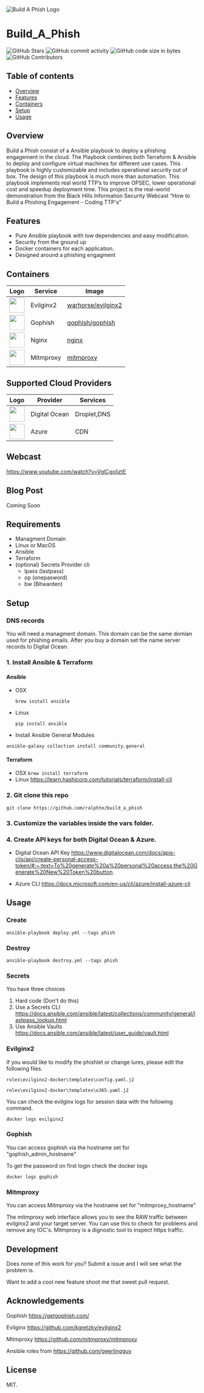 ![Build A Phish Logo](/images/build_a_phish_lego.png)

# Build_A_Phish

![GitHub Stars](https://img.shields.io/github/stars/ralphte/build_a_phish?style=social) ![GitHub commit activity](https://img.shields.io/github/commit-activity/m/ralphte/build_a_phish) ![GitHub code size in bytes](https://img.shields.io/github/languages/code-size/ralphte/build_a_phish) ![GitHub Contributors](https://img.shields.io/github/contributors/ralphte/build_a_phish?style=plastic) 

Table of contents 
------------------
  * [Overview](#overview)
  * [Features](#features)
  * [Containers](#containers)
  * [Setup](#setup)
  * [Usage](#usage)
  
## Overview

Build a Phish consist of a Ansible playbook to deploy a phishing engagement in the cloud. The Playbook combines both Terraform & Ansible to deploy and configure virtual machines for different use cases. This playbook is highly customizable and includes operational security out of box. The design of this playbook is much more than automation. This playbook implements real world TTP’s to improve OPSEC, lower operational cost and speedup deployment time. This project is the real-world demonstration from the Black Hills Information Security Webcast “How to Build a Phishing Engagement - Coding TTP's”

## Features

* Pure Ansible playbook with low dependencies and easy modification.
* Security from the ground up
* Docker containers for each application.
* Designed around a phishing engagment

## Containers

| Logo | Service | Image |
| ------ | ----- | ------ |
|  <img src='https://raw.githubusercontent.com/kgretzky/evilginx2/master/media/img/evilginx2-logo-512.png' width='40'>                                                                                                                         | Evilginx2  | [warhorse/evilginx2](https://github.com/warhorse/docker-evilginx2)|
| <img src='https://github.com/gophish/gophish/raw/master/static/images/logo_purple.png' width='40'>                                                                                                                             | Gophish     | [gophish/gophish](https://github.com/gophish/gophish)|
| <img src='https://d1q6f0aelx0por.cloudfront.net/product-logos/library-nginx-logo.png' width='40'>                                                                                                                             | Nginx    | [nginx](https://hub.docker.com/_/nginx)|
| <img src='https://avatars.githubusercontent.com/u/4652787?s=280&v=4' width='40'>                                                                                                                             | Mitmproxy    | [mitmproxy](https://hub.docker.com/r/mitmproxy/mitmproxy/)|

## Supported Cloud Providers

| Logo | Provider | Services |
| ------ | ----- | ------ |
|  <img src='https://upload.wikimedia.org/wikipedia/commons/thumb/f/ff/DigitalOcean_logo.svg/1200px-DigitalOcean_logo.svg.png' width='40'> | Digital Ocean  | Droplet,DNS |
| <img src='https://download.logo.wine/logo/Microsoft_Azure/Microsoft_Azure-Logo.wine.png' width='40'> | Azure    | CDN|

## Webcast

https://www.youtube.com/watch?v=VglCgoIjztE

## Blog Post

Coming Soon

## Requirements

 - Managment Domain
 - Linux or MacOS
 - Ansible
 - Terraform
 - (optional) Secrets Provider cli
    - lpass (lastpass)
    - op (onepasword)
    - bw (Bitwarden)

## Setup

### DNS records
You will need a managment domain. This domain can be the same domian used for phishing emails. After you buy a domain set the name server records to Digital Ocean.


### 1. Install Ansible & Terraform
#### Ansible
- OSX 
  
  `brew install ansible`

- Linux 
  
  `pip install ansible`

- Install Ansible General Modules 

`ansible-galaxy collection install community.general`

#### Terraform
- OSX `brew install terraform`
- Linux https://learn.hashicorp.com/tutorials/terraform/install-cli

### 2. Git clone this repo 

`git clone https://github.com/ralphte/build_a_phish`

### 3. Customize the variables inside the vars folder.
   

### 4. Create API keys for both Digital Ocean & Azure.
   
- Digital Ocean API Key https://www.digitalocean.com/docs/apis-clis/api/create-personal-access-token/#:~:text=To%20generate%20a%20personal%20access,the%20Generate%20New%20Token%20button.

- Azure CLI https://docs.microsoft.com/en-us/cli/azure/install-azure-cli

## Usage
 
### Create

`ansible-playbook deploy.yml --tags phish`

### Destroy

`ansible-playbook destroy.yml --tags phish`

### Secrets

You have three choices

1. Hard code (Don't do this)
2. Use a Secrets CLI https://docs.ansible.com/ansible/latest/collections/community/general/lastpass_lookup.html
3. Use Ansible Vaults https://docs.ansible.com/ansible/latest/user_guide/vault.html

### Evilginx2

If you would like to modify the phishlet or change lures, please edit the following files.

`roles\evilginx2-docker\templates\config.yaml.j2`

`roles\evilginx2-docker\templates\o365.yaml.j2`

You can check the evilginx logs for session data with the following command.

`docker logs evilginx2`

### Gophish

You can access gophish via the hostname set for "gophish_admin_hostname"

To get the password on first login check the docker logs

`docker logs gophish`

### Mitmproxy

You can access Mitmproxy via the hostname set for "mitmproxy_hostname"

The mitmproxy web interface allows you to see the RAW traffic between evilginx2 and your target server. You can use this to check for problems and remove any IOC's. Mitmproxy is a dignostic tool to inspect https traffic.

## Development

Does none of this work for you? Submit a issue and I will see what the problem is.

Want to add a cool new feature shoot me that sweet pull request.

## Acknowledgements

Gophish https://getgophish.com/

Evilginx https://github.com/kgretzky/evilginx2

Mitmproxy https://github.com/mitmproxy/mitmproxy

Ansible roles from https://github.com/geerlingguy


## License

MIT.
